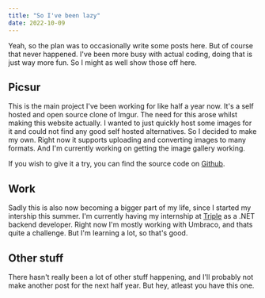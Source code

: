 ```yaml
---
title: "So I've been lazy"
date: 2022-10-09
---
```


Yeah, so the plan was to occasionally write some posts here. But of course that never happened.
I've been more busy with actual coding, doing that is just way more fun. So I might as well show those off here.

## Picsur

This is the main project I've been working for like half a year now. It's a self hosted and open source clone of Imgur. The need for this arose whilst making this website actually. I wanted to just quickly host some images for it and could not find any good self hosted alternatives. So I decided to make my own.
Right now it supports uploading and converting images to many formats. And I'm currently working on getting the image gallery working.

If you wish to give it a try, you can find the source code on [Github](https://github.com/CaramelFur/Picsur).

## Work

Sadly this is also now becoming a bigger part of my life, since I started my intership this summer. I'm currently having my internship at [Triple](https://wearetriple.com/) as a .NET backend developer. Right now I'm mostly working with Umbraco, and thats quite a challenge. But I'm learning a lot, so that's good.

## Other stuff

There hasn't really been a lot of other stuff happening, and I'll probably not make another post for the next half year. But hey, atleast you have this one.
